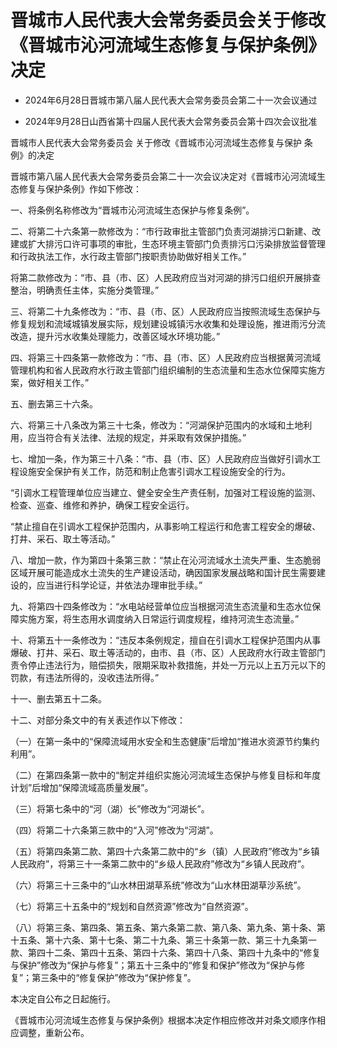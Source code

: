 # 晋城市人民代表大会常务委员会关于修改《晋城市沁河流域生态修复与保护条例》决定

- 2024年6月28日晋城市第八届人民代表大会常务委员会第二十一次会议通过

- 2024年9月28日山西省第十四届人民代表大会常务委员会第十四次会议批准

<!-- INFO END -->

晋城市人民代表大会常务委员会 关于修改《晋城市沁河流域生态修复与保护 条例》的决定

晋城市第八届人民代表大会常务委员会第二十一次会议决定对《晋城市沁河流域生态修复与保护条例》作如下修改：

一、将条例名称修改为“晋城市沁河流域生态保护与修复条例”。

二、将第二十六条第一款修改为：“市行政审批主管部门负责河湖排污口新建、改建或扩大排污口许可事项的审批，生态环境主管部门负责排污口污染排放监督管理和行政执法工作，水行政主管部门按职责协助做好相关工作。”

将第二款修改为：“市、县（市、区）人民政府应当对河湖的排污口组织开展排查整治，明确责任主体，实施分类管理。”

三、将第二十九条修改为：“市、县（市、区）人民政府应当按照流域生态保护与修复规划和流域城镇发展实际，规划建设城镇污水收集和处理设施，推进雨污分流改造，提升污水收集处理能力，改善区域水环境功能。”

四、将第三十四条第一款修改为：“市、县（市、区）人民政府应当根据黄河流域管理机构和省人民政府水行政主管部门组织编制的生态流量和生态水位保障实施方案，做好相关工作。”

五、删去第三十六条。

六、将第三十八条改为第三十七条，修改为：“河湖保护范围内的水域和土地利用，应当符合有关法律、法规的规定，并采取有效保护措施。”

七、增加一条，作为第三十八条：“市、县（市、区）人民政府应当做好引调水工程设施安全保护有关工作，防范和制止危害引调水工程设施安全的行为。

“引调水工程管理单位应当建立、健全安全生产责任制，加强对工程设施的监测、检查、巡查、维修和养护，确保工程安全运行。

“禁止擅自在引调水工程保护范围内，从事影响工程运行和危害工程安全的爆破、打井、采石、取土等活动。”

八、增加一款，作为第四十条第三款：“禁止在沁河流域水土流失严重、生态脆弱区域开展可能造成水土流失的生产建设活动，确因国家发展战略和国计民生需要建设的，应当进行科学论证，并依法办理审批手续。”

九、将第四十四条修改为：“水电站经营单位应当根据河流生态流量和生态水位保障实施方案，将生态用水调度纳入日常运行调度规程，维持河流生态流量。”

十、将第五十一条修改为：“违反本条例规定，擅自在引调水工程保护范围内从事爆破、打井、采石、取土等活动的，由市、县（市、区）人民政府水行政主管部门责令停止违法行为，赔偿损失，限期采取补救措施，并处一万元以上五万元以下的罚款，有违法所得的，没收违法所得。”

十一、删去第五十二条。

十二、对部分条文中的有关表述作以下修改：

（一）在第一条中的“保障流域用水安全和生态健康”后增加“推进水资源节约集约利用”。

（二）在第四条第一款中的“制定并组织实施沁河流域生态保护与修复目标和年度计划”后增加“保障流域高质量发展”。

（三）将第七条中的“河（湖）长”修改为“河湖长”。

（四）将第二十六条第三款中的“入河”修改为“河湖”。

（五）将第四条第二款、第四十六条第二款中的“乡（镇）人民政府”修改为“乡镇人民政府”，将第三十一条第二款中的“乡级人民政府”修改为“乡镇人民政府”。

（六）将第三十三条中的“山水林田湖草系统”修改为“山水林田湖草沙系统”。

（七）将第三十五条中的“规划和自然资源”修改为“自然资源”。

（八）将第三条、第四条、第五条、第六条第二款、第八条、第九条、第十条、第十五条、第十六条、第十七条、第二十九条、第三十条第一款、第三十九条第一款、第四十二条、第四十五条、第四十六条、第四十八条、第四十九条中的“修复与保护”修改为“保护与修复”；第五十三条中的“修复和保护”修改为“保护与修复”；第三条中的“修复保护”修改为“保护修复”。

本决定自公布之日起施行。

《晋城市沁河流域生态修复与保护条例》根据本决定作相应修改并对条文顺序作相应调整，重新公布。
